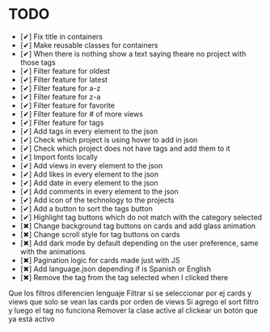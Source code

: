 # TODO

- [✔] Fix title in containers
- [✔] Make reusable classes for containers
- [✔] When there is nothing show a text saying theare no project with those tags
- [✔] Filter feature for oldest
- [✔] Filter feature for latest
- [✔] Filter feature for a-z
- [✔] Filter feature for z-a
- [✔] Filter feature for favorite
- [✔] Filter feature for # of more views
- [✔] Filter feature for tags
- [✔] Add tags in every element to the json
- [✔] Check which project is using hover to add in json
- [✔] Check which project does not have tags and add them to it
- [✔] Import fonts locally
- [✔] Add views in every element to the json
- [✔] Add likes in every element to the json
- [✔] Add date in every element to the json
- [✔] Add comments in every element to the json
- [✔] Add icon of the technology to the projects
- [✔] Add a button to sort the tags button
- [✔] Highlight tag buttons which do not match with the category selected
- [✖] Change background tag buttons on cards and add glass animation
- [✖] Change scroll style for tag buttons on cards
- [✖] Add dark mode by default depending on the user preference, same with the animations
- [✖] Pagination logic for cards made just with JS
- [✖] Add language.json depending if is Spanish or English
- [✖] Remove the tag from the tag selected when I clicked there

Que los filtros diferencien lenguaje
Filtrar si se seleccionar por ej cards y views que solo se vean las cards por orden de views
Si agrego el sort filtro y luego el tag no funciona
Remover la clase active al clickear un botón que ya está activo